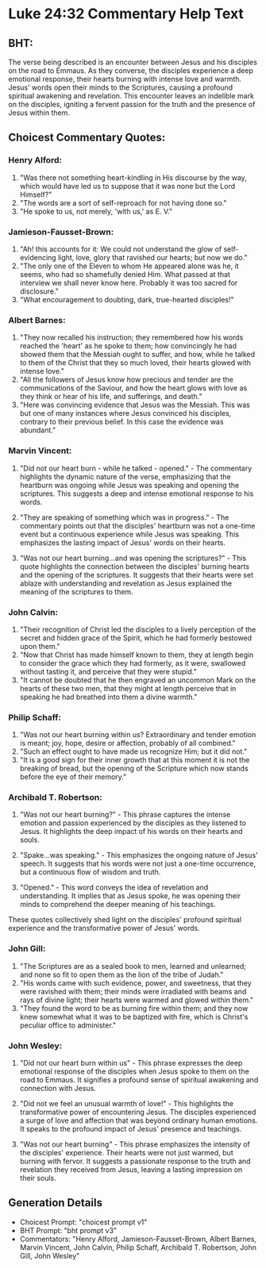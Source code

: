 # Luke 24:32 Commentary Help Text

## BHT:
The verse being described is an encounter between Jesus and his disciples on the road to Emmaus. As they converse, the disciples experience a deep emotional response, their hearts burning with intense love and warmth. Jesus' words open their minds to the Scriptures, causing a profound spiritual awakening and revelation. This encounter leaves an indelible mark on the disciples, igniting a fervent passion for the truth and the presence of Jesus within them.

## Choicest Commentary Quotes:
### Henry Alford:
1. "Was there not something heart-kindling in His discourse by the way, which would have led us to suppose that it was none but the Lord Himself?" 
2. "The words are a sort of self-reproach for not having done so."
3. "He spoke to us, not merely, 'with us,' as E. V."

### Jamieson-Fausset-Brown:
1. "Ah! this accounts for it: We could not understand the glow of self-evidencing light, love, glory that ravished our hearts; but now we do."
2. "The only one of the Eleven to whom He appeared alone was he, it seems, who had so shamefully denied Him. What passed at that interview we shall never know here. Probably it was too sacred for disclosure."
3. "What encouragement to doubting, dark, true-hearted disciples!"

### Albert Barnes:
1. "They now recalled his instruction; they remembered how his words reached the 'heart' as he spoke to them; how convincingly he had showed them that the Messiah ought to suffer, and how, while he talked to them of the Christ that they so much loved, their hearts glowed with intense love."
2. "All the followers of Jesus know how precious and tender are the communications of the Saviour, and how the heart glows with love as they think or hear of his life, and sufferings, and death."
3. "Here was convincing evidence that Jesus was the Messiah. This was but one of many instances where Jesus convinced his disciples, contrary to their previous belief. In this case the evidence was abundant."

### Marvin Vincent:
1. "Did not our heart burn - while he talked - opened." - The commentary highlights the dynamic nature of the verse, emphasizing that the heartburn was ongoing while Jesus was speaking and opening the scriptures. This suggests a deep and intense emotional response to his words.

2. "They are speaking of something which was in progress." - The commentary points out that the disciples' heartburn was not a one-time event but a continuous experience while Jesus was speaking. This emphasizes the lasting impact of Jesus' words on their hearts.

3. "Was not our heart burning...and was opening the scriptures?" - This quote highlights the connection between the disciples' burning hearts and the opening of the scriptures. It suggests that their hearts were set ablaze with understanding and revelation as Jesus explained the meaning of the scriptures to them.

### John Calvin:
1. "Their recognition of Christ led the disciples to a lively perception of the secret and hidden grace of the Spirit, which he had formerly bestowed upon them."
2. "Now that Christ has made himself known to them, they at length begin to consider the grace which they had formerly, as it were, swallowed without tasting it, and perceive that they were stupid."
3. "It cannot be doubted that he then engraved an uncommon Mark on the hearts of these two men, that they might at length perceive that in speaking he had breathed into them a divine warmth."

### Philip Schaff:
1. "Was not our heart burning within us? Extraordinary and tender emotion is meant; joy, hope, desire or affection, probably of all combined."
2. "Such an effect ought to have made us recognize Him; but it did not."
3. "It is a good sign for their inner growth that at this moment it is not the breaking of bread, but the opening of the Scripture which now stands before the eye of their memory."

### Archibald T. Robertson:
1. "Was not our heart burning?" - This phrase captures the intense emotion and passion experienced by the disciples as they listened to Jesus. It highlights the deep impact of his words on their hearts and souls.

2. "Spake...was speaking." - This emphasizes the ongoing nature of Jesus' speech. It suggests that his words were not just a one-time occurrence, but a continuous flow of wisdom and truth.

3. "Opened." - This word conveys the idea of revelation and understanding. It implies that as Jesus spoke, he was opening their minds to comprehend the deeper meaning of his teachings.

These quotes collectively shed light on the disciples' profound spiritual experience and the transformative power of Jesus' words.

### John Gill:
1. "The Scriptures are as a sealed book to men, learned and unlearned; and none so fit to open them as the lion of the tribe of Judah." 
2. "His words came with such evidence, power, and sweetness, that they were ravished with them; their minds were irradiated with beams and rays of divine light; their hearts were warmed and glowed within them."
3. "They found the word to be as burning fire within them; and they now knew somewhat what it was to be baptized with fire, which is Christ's peculiar office to administer."

### John Wesley:
1. "Did not our heart burn within us" - This phrase expresses the deep emotional response of the disciples when Jesus spoke to them on the road to Emmaus. It signifies a profound sense of spiritual awakening and connection with Jesus.

2. "Did not we feel an unusual warmth of love!" - This highlights the transformative power of encountering Jesus. The disciples experienced a surge of love and affection that was beyond ordinary human emotions. It speaks to the profound impact of Jesus' presence and teachings.

3. "Was not our heart burning" - This phrase emphasizes the intensity of the disciples' experience. Their hearts were not just warmed, but burning with fervor. It suggests a passionate response to the truth and revelation they received from Jesus, leaving a lasting impression on their souls.


## Generation Details
- Choicest Prompt: "choicest prompt v1"
- BHT Prompt: "bht prompt v3"
- Commentators: "Henry Alford, Jamieson-Fausset-Brown, Albert Barnes, Marvin Vincent, John Calvin, Philip Schaff, Archibald T. Robertson, John Gill, John Wesley"
